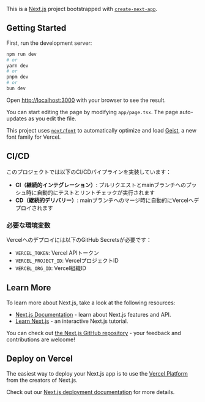 This is a [Next.js](https://nextjs.org) project bootstrapped with [`create-next-app`](https://nextjs.org/docs/app/api-reference/cli/create-next-app).

## Getting Started

First, run the development server:

```bash
npm run dev
# or
yarn dev
# or
pnpm dev
# or
bun dev
```

Open [http://localhost:3000](http://localhost:3000) with your browser to see the result.

You can start editing the page by modifying `app/page.tsx`. The page auto-updates as you edit the file.

This project uses [`next/font`](https://nextjs.org/docs/app/building-your-application/optimizing/fonts) to automatically optimize and load [Geist](https://vercel.com/font), a new font family for Vercel.

## CI/CD

このプロジェクトでは以下のCI/CDパイプラインを実装しています：

- **CI（継続的インテグレーション）**: プルリクエストとmainブランチへのプッシュ時に自動的にテストとリントチェックが実行されます
- **CD（継続的デリバリー）**: mainブランチへのマージ時に自動的にVercelへデプロイされます

### 必要な環境変数

Vercelへのデプロイには以下のGitHub Secretsが必要です：

- `VERCEL_TOKEN`: Vercel APIトークン
- `VERCEL_PROJECT_ID`: VercelプロジェクトID
- `VERCEL_ORG_ID`: Vercel組織ID

## Learn More

To learn more about Next.js, take a look at the following resources:

- [Next.js Documentation](https://nextjs.org/docs) - learn about Next.js features and API.
- [Learn Next.js](https://nextjs.org/learn) - an interactive Next.js tutorial.

You can check out [the Next.js GitHub repository](https://github.com/vercel/next.js) - your feedback and contributions are welcome!

## Deploy on Vercel

The easiest way to deploy your Next.js app is to use the [Vercel Platform](https://vercel.com/new?utm_medium=default-template&filter=next.js&utm_source=create-next-app&utm_campaign=create-next-app-readme) from the creators of Next.js.

Check out our [Next.js deployment documentation](https://nextjs.org/docs/app/building-your-application/deploying) for more details.
